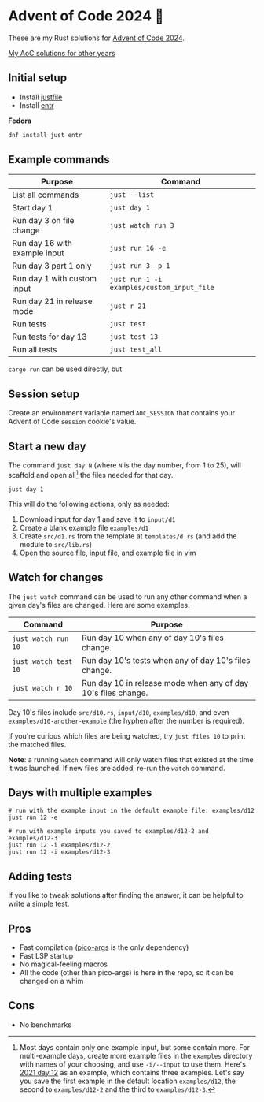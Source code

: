 # Advent of Code 2024 🦀

These are my Rust solutions for [Advent of Code 2024](https://adventofcode.com/2024).

[My AoC solutions for other years](https://github.com/mwcz?tab=repositories&q=advent&type=source&language=&sort=name)

## Initial setup

 - Install [justfile](https://just.systems/man/en/)
 - Install [entr](https://eradman.com/entrproject/)

**Fedora**
```sh
dnf install just entr
```

## Example commands

| Purpose                       | Command                                    |
| ---                           | ---                                        |
| List all commands             | `just --list`                              |
| Start day 1                   | `just day 1`                               |
| Run day 3 on file change      | `just watch run 3`                         |
| Run day 16 with example input | `just run 16 -e`                           |
| Run day 3 part 1 only         | `just run 3 -p 1`                          |
| Run day 1 with custom input   | `just run 1 -i examples/custom_input_file` |
| Run day 21 in release mode    | `just r 21`                                |
| Run tests                     | `just test`                                |
| Run tests for day 13          | `just test 13`                             |
| Run all tests                 | `just test_all`                            |

`cargo run` can be used directly, but 

## Session setup

Create an environment variable named `AOC_SESSION` that contains your Advent of Code `session` cookie's value.

## Start a new day

The command `just day N` (where `N` is the day number, from 1 to 25), will scaffold and open all[^1] the files needed for that day.

```
just day 1
```

This will do the following actions, only as needed:

 1. Download input for day 1 and save it to `input/d1`
 2. Create a blank example file `examples/d1`
 3. Create `src/d1.rs` from the template at `templates/d.rs` (and add the module to `src/lib.rs`)
 4. Open the source file, input file, and example file in vim

## Watch for changes

The `just watch` command can be used to run any other command when a given day's files are changed.  Here are some examples.

| Command | Purpose |
| - | - |
| `just watch run 10` | Run day 10 when any of day 10's files change. |
| `just watch test 10` | Run day 10's tests when any of day 10's files change. |
| `just watch r 10` | Run day 10 in release mode when any of day 10's files change. |

Day 10's files include `src/d10.rs`, `input/d10`, `examples/d10`, and even `examples/d10-another-example` (the hyphen after the number is required).

If you're curious which files are being watched, try `just files 10` to print the matched files.

**Note**: a running `watch` command will only watch files that existed at the time it was launched.  If new files are added, re-run the `watch` command.

## Days with multiple examples

[^1]: Most days contain only one example input, but some contain more.  For multi-example days, create more example files in the `examples` directory with names of your choosing, and use `-i/--input` to use them.  Here's [2021 day 12](https://adventofcode.com/2021/day/12) as an example, which contains three examples.  Let's say you save the first example in the default location `examples/d12`, the second to `examples/d12-2` and the third to `examples/d12-3`.

```
# run with the example input in the default example file: examples/d12
just run 12 -e

# run with example inputs you saved to examples/d12-2 and examples/d12-3
just run 12 -i examples/d12-2
just run 12 -i examples/d12-3
```

## Adding tests

If you like to tweak solutions after finding the answer, it can be helpful to write a simple test.

## Pros

 - Fast compilation ([pico-args](https://crates.io/crates/pico-args) is the only dependency)
 - Fast LSP startup
 - No magical-feeling macros
 - All the code (other than pico-args) is here in the repo, so it can be changed on a whim

## Cons

 - No benchmarks
